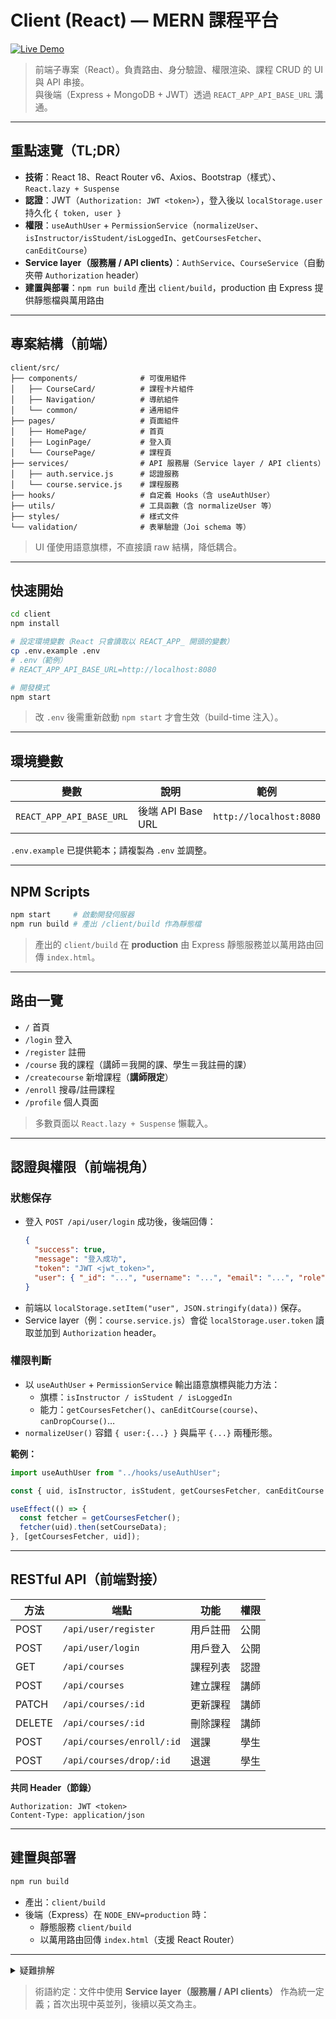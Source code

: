 
# Client (React) — MERN 課程平台

[![Live Demo](https://img.shields.io/badge/Live%20Demo-Vercel-black?style=for-the-badge&logo=vercel)](https://mern-project-ivory.vercel.app/)
> 前端子專案（React）。負責路由、身分驗證、權限渲染、課程 CRUD 的 UI 與 API 串接。  
> 與後端（Express + MongoDB + JWT）透過 `REACT_APP_API_BASE_URL` 溝通。

---

## 重點速覽（TL;DR）
- **技術**：React 18、React Router v6、Axios、Bootstrap（樣式）、`React.lazy + Suspense`
- **認證**：JWT（`Authorization: JWT <token>`），登入後以 `localStorage.user` 持久化 `{ token, user }`
- **權限**：`useAuthUser` + `PermissionService`（`normalizeUser`、`isInstructor/isStudent/isLoggedIn`、`getCoursesFetcher`、`canEditCourse`）
- **Service layer（服務層 / API clients）**：`AuthService`、`CourseService`（自動夾帶 `Authorization` header）
- **建置與部署**：`npm run build` 產出 `client/build`，production 由 Express 提供靜態檔與萬用路由

---


## 專案結構（前端）

```
client/src/
├── components/              # 可復用組件
│   ├── CourseCard/          # 課程卡片組件
│   ├── Navigation/          # 導航組件
│   └── common/              # 通用組件
├── pages/                   # 頁面組件
│   ├── HomePage/            # 首頁
│   ├── LoginPage/           # 登入頁
│   └── CoursePage/          # 課程頁
├── services/                # API 服務層（Service layer / API clients）
│   ├── auth.service.js      # 認證服務
│   └── course.service.js    # 課程服務
├── hooks/                   # 自定義 Hooks（含 useAuthUser）
├── utils/                   # 工具函數（含 normalizeUser 等）
├── styles/                  # 樣式文件
└── validation/              # 表單驗證（Joi schema 等）
```

> UI 僅使用語意旗標，不直接讀 raw 結構，降低耦合。

---

## 快速開始

```bash
cd client
npm install

# 設定環境變數（React 只會讀取以 REACT_APP_ 開頭的變數）
cp .env.example .env
# .env（範例）
# REACT_APP_API_BASE_URL=http://localhost:8080

# 開發模式
npm start
```

> 改 `.env` 後需重新啟動 `npm start` 才會生效（build-time 注入）。

---

## 環境變數

| 變數 | 說明 | 範例 |
| --- | --- | --- |
| `REACT_APP_API_BASE_URL` | 後端 API Base URL | `http://localhost:8080` |

`.env.example` 已提供範本；請複製為 `.env` 並調整。

---

## NPM Scripts

```bash
npm start     # 啟動開發伺服器
npm run build # 產出 /client/build 作為靜態檔
```

> 產出的 `client/build` 在 **production** 由 Express 靜態服務並以萬用路由回傳 `index.html`。

---

## 路由一覽

- `/` 首頁  
- `/login` 登入  
- `/register` 註冊  
- `/course` 我的課程（講師＝我開的課、學生＝我註冊的課）  
- `/createcourse` 新增課程（**講師限定**）  
- `/enroll` 搜尋/註冊課程  
- `/profile` 個人頁面  

> 多數頁面以 `React.lazy + Suspense` 懶載入。

---

## 認證與權限（前端視角）

### 狀態保存
- 登入 `POST /api/user/login` 成功後，後端回傳：
  ```json
  {
    "success": true,
    "message": "登入成功",
    "token": "JWT <jwt_token>",
    "user": { "_id": "...", "username": "...", "email": "...", "role": "student|instructor" }
  }
  ```
- 前端以 `localStorage.setItem("user", JSON.stringify(data))` 保存。
- Service layer（例：`course.service.js`）會從 `localStorage.user.token` 讀取並加到 `Authorization` header。

### 權限判斷
- 以 `useAuthUser` + `PermissionService` 輸出語意旗標與能力方法：
  - 旗標：`isInstructor / isStudent / isLoggedIn`
  - 能力：`getCoursesFetcher()`、`canEditCourse(course)`、`canDropCourse()`…
- `normalizeUser()` 容錯 `{ user:{...} }` 與扁平 `{...}` 兩種形態。

**範例：**
```jsx
import useAuthUser from "../hooks/useAuthUser";

const { uid, isInstructor, isStudent, getCoursesFetcher, canEditCourse } = useAuthUser(currentUser);

useEffect(() => {
  const fetcher = getCoursesFetcher();
  fetcher(uid).then(setCourseData);
}, [getCoursesFetcher, uid]);
```

---

## RESTful API（前端對接）

| 方法 | 端點                         | 功能       | 權限   |
| ---- | ---------------------------- | ---------- | ------ |
| POST | `/api/user/register`         | 用戶註冊   | 公開   |
| POST | `/api/user/login`            | 用戶登入   | 公開   |
| GET  | `/api/courses`               | 課程列表   | 認證   |
| POST | `/api/courses`               | 建立課程   | 講師   |
| PATCH| `/api/courses/:id`           | 更新課程   | 講師   |
| DELETE | `/api/courses/:id`         | 刪除課程   | 講師   |
| POST | `/api/courses/enroll/:id`    | 選課       | 學生   |
| POST | `/api/courses/drop/:id`      | 退選       | 學生   |

**共同 Header（節錄）**
```http
Authorization: JWT <token>
Content-Type: application/json
```

---

## 建置與部署

```bash
npm run build
```
- 產出：`client/build`  
- 後端（Express）在 `NODE_ENV=production` 時：
  - 靜態服務 `client/build`
  - 以萬用路由回傳 `index.html`（支援 React Router）

---

<details>
<summary>疑難排解</summary>

- **白頁/404 子路由**：分離部署需啟用 SPA 轉址（Netlify `_redirects` 或 Vercel rewrites）。
- **抓不到 API**：`.env` 的 `REACT_APP_API_BASE_URL` 是否正確；改後重啟 dev server。
- **401**：`Authorization: JWT <token>` 是否帶到；token 可能過期，請重新登入。
- **CORS/混合內容**：後端 `cors()` 放行你的前端網域；前端用 **HTTPS** 指向 API。
### 快速自查
1. `console.log(process.env.REACT_APP_API_BASE_URL)` 是否正確 → 錯就修 `.env` 並重啟。
2. DevTools → Network：
   - 先看 `OPTIONS /api/...` 是否過（CORS headers 有 `Access-Control-Allow-Origin` 與 `Authorization`）。
   - 再看實際 `GET/POST` 的狀態碼（401/403/404/500 對應處理）。
3. `curl -i https://api.yourdomain.com/api/courses` → 能回 200/401/404 代表後端活著；連不上才是後端問題。

</details>



> 術語約定：文件中使用 **Service layer（服務層 / API clients）** 作為統一定義；首次出現中英並列，後續以英文為主。

